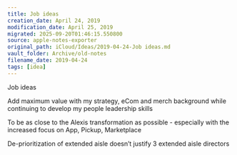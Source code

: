 ```yaml
---
title: Job ideas
creation_date: April 24, 2019
modification_date: April 25, 2019
migrated: 2025-09-20T01:46:15.550800
source: apple-notes-exporter
original_path: iCloud/Ideas/2019-04-24-Job ideas.md
vault_folder: Archive/old-notes
filename_date: 2019-04-24
tags: [idea]
---
```



Job ideas 

Add maximum value with my strategy, eCom and merch background while continuing to develop my people leadership skills

To be as close to the Alexis transformation as possible - especially with the increased focus on App, Pickup, Marketplace 

De-prioritization of extended aisle doesn’t justify 3 extended aisle directors 
